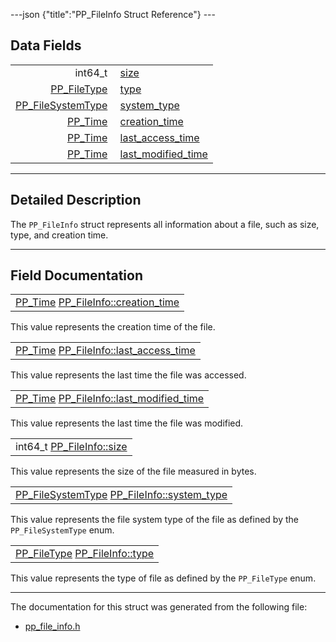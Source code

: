 ---json {"title":"PP_FileInfo Struct Reference"} ---

## Data Fields

<table><tbody><tr class="odd"><td style="text-align: right;">int64_t </td><td><a href="/docs/native-client/pepper_beta/c/struct_p_p___file_info#a8e477e77e1938f657ae282139f628368" class="el">size</a></td></tr><tr class="even"><td style="text-align: right;"><a href="/docs/native-client/pepper_beta/c/group___enums#ga36f6dfbe9c1e98540c5247f790746427" class="el">PP_FileType</a> </td><td><a href="/docs/native-client/pepper_beta/c/struct_p_p___file_info#a2b38985af2a482ddd196cd40b13378f5" class="el">type</a></td></tr><tr class="odd"><td style="text-align: right;"><a href="/docs/native-client/pepper_beta/c/group___enums#ga87b353f2ec8935c9c3294daff612c145" class="el">PP_FileSystemType</a> </td><td><a href="/docs/native-client/pepper_beta/c/struct_p_p___file_info#a02a26955ced1a31ba23806c7cc22676a" class="el">system_type</a></td></tr><tr class="even"><td style="text-align: right;"><a href="/docs/native-client/pepper_beta/c/group___typedefs#ga537b277d2116e42b6acfe9323d40e1a0" class="el">PP_Time</a> </td><td><a href="/docs/native-client/pepper_beta/c/struct_p_p___file_info#ae440d0229864ae7eed164cce2e517c1c" class="el">creation_time</a></td></tr><tr class="odd"><td style="text-align: right;"><a href="/docs/native-client/pepper_beta/c/group___typedefs#ga537b277d2116e42b6acfe9323d40e1a0" class="el">PP_Time</a> </td><td><a href="/docs/native-client/pepper_beta/c/struct_p_p___file_info#aa28b1c96d04220ed40f711126032ad20" class="el">last_access_time</a></td></tr><tr class="even"><td style="text-align: right;"><a href="/docs/native-client/pepper_beta/c/group___typedefs#ga537b277d2116e42b6acfe9323d40e1a0" class="el">PP_Time</a> </td><td><a href="/docs/native-client/pepper_beta/c/struct_p_p___file_info#a08c89b213b808c573fbe98079bab7a56" class="el">last_modified_time</a></td></tr></tbody></table>

---

<span id="details" class="anchor" style="margin: 0;"></span>

## Detailed Description

The `PP_FileInfo` struct represents all information about a file, such as size, type, and creation time.

---

## Field Documentation

<span id="ae440d0229864ae7eed164cce2e517c1c" class="anchor" style="margin: 0;"></span>

<table><tbody><tr class="odd"><td><a href="/docs/native-client/pepper_beta/c/group___typedefs#ga537b277d2116e42b6acfe9323d40e1a0" class="el">PP_Time</a> <a href="/docs/native-client/pepper_beta/c/struct_p_p___file_info#ae440d0229864ae7eed164cce2e517c1c" class="el">PP_FileInfo::creation_time</a></td></tr></tbody></table>

This value represents the creation time of the file.

<span id="aa28b1c96d04220ed40f711126032ad20" class="anchor" style="margin: 0;"></span>

<table><tbody><tr class="odd"><td><a href="/docs/native-client/pepper_beta/c/group___typedefs#ga537b277d2116e42b6acfe9323d40e1a0" class="el">PP_Time</a> <a href="/docs/native-client/pepper_beta/c/struct_p_p___file_info#aa28b1c96d04220ed40f711126032ad20" class="el">PP_FileInfo::last_access_time</a></td></tr></tbody></table>

This value represents the last time the file was accessed.

<span id="a08c89b213b808c573fbe98079bab7a56" class="anchor" style="margin: 0;"></span>

<table><tbody><tr class="odd"><td><a href="/docs/native-client/pepper_beta/c/group___typedefs#ga537b277d2116e42b6acfe9323d40e1a0" class="el">PP_Time</a> <a href="/docs/native-client/pepper_beta/c/struct_p_p___file_info#a08c89b213b808c573fbe98079bab7a56" class="el">PP_FileInfo::last_modified_time</a></td></tr></tbody></table>

This value represents the last time the file was modified.

<span id="a8e477e77e1938f657ae282139f628368" class="anchor" style="margin: 0;"></span>

<table><tbody><tr class="odd"><td>int64_t <a href="/docs/native-client/pepper_beta/c/struct_p_p___file_info#a8e477e77e1938f657ae282139f628368" class="el">PP_FileInfo::size</a></td></tr></tbody></table>

This value represents the size of the file measured in bytes.

<span id="a02a26955ced1a31ba23806c7cc22676a" class="anchor" style="margin: 0;"></span>

<table><tbody><tr class="odd"><td><a href="/docs/native-client/pepper_beta/c/group___enums#ga87b353f2ec8935c9c3294daff612c145" class="el">PP_FileSystemType</a> <a href="/docs/native-client/pepper_beta/c/struct_p_p___file_info#a02a26955ced1a31ba23806c7cc22676a" class="el">PP_FileInfo::system_type</a></td></tr></tbody></table>

This value represents the file system type of the file as defined by the `PP_FileSystemType` enum.

<span id="a2b38985af2a482ddd196cd40b13378f5" class="anchor" style="margin: 0;"></span>

<table><tbody><tr class="odd"><td><a href="/docs/native-client/pepper_beta/c/group___enums#ga36f6dfbe9c1e98540c5247f790746427" class="el">PP_FileType</a> <a href="/docs/native-client/pepper_beta/c/struct_p_p___file_info#a2b38985af2a482ddd196cd40b13378f5" class="el">PP_FileInfo::type</a></td></tr></tbody></table>

This value represents the type of file as defined by the `PP_FileType` enum.

---

The documentation for this struct was generated from the following file:

- <a href="/docs/native-client/pepper_beta/c/pp__file__info_8h/" class="el">pp_file_info.h</a>
